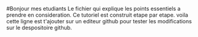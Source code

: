 #Bonjour mes etudiants
Le fichier qui explique les points essentiels a prendre en consideration.
Ce tutoriel est construit etape par etape. 
voila cette ligne est t'ajouter sur un editeur github pour tester les modifications sur le despositoire github.

